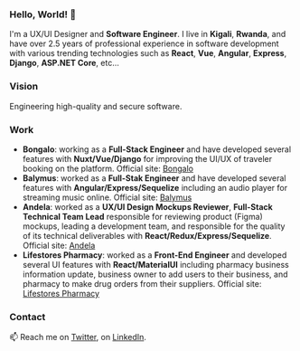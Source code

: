 ### Hello, World! 👋

<!--
**placiderapson/placiderapson** is a ✨ _special_ ✨ repository because its `README.md` (this file) appears on your GitHub profile.

Here are some ideas to get you started:

- 🔭 I’m currently working on ...
- 🌱 I’m currently learning ...
- 👯 I’m looking to collaborate on ...
- 🤔 I’m looking for help with ...
- 💬 Ask me about ...
- 📫 How to reach me: ...
- 😄 Pronouns: ...
- ⚡ Fun fact: ...
-->

I'm a UX/UI Designer and **Software Engineer**. I live in **Kigali**, **Rwanda**, and have over 2.5 years of professional experience in software development with various trending technologies such as **React**, **Vue**, **Angular**, **Express**, **Django**, **ASP.NET Core**, etc...

### Vision
Engineering high-quality and secure software.

### Work
- **Bongalo**: working as a **Full-Stack Engineer** and have developed several features with **Nuxt/Vue/Django** for improving the UI/UX of traveler booking on the platform. Official site: [Bongalo](https://bongalo.co/)
- **Balymus**: worked as a **Full-Stak Engineer** and have developed several features with **Angular/Express/Sequelize** including an audio player for streaming music online. Official site: [Balymus](https://www.balymus.com/)
- **Andela**: worked as a **UX/UI Design Mockups Reviewer**, **Full-Stack Technical Team Lead** responsible for reviewing product (Figma) mockups, leading a development team, and responsible for the quality of its technical deliverables with **React/Redux/Express/Sequelize**. Official site: [Andela](https://andela.com/)
- **Lifestores Pharmacy**: worked as a **Front-End Engineer** and developed several UI features with **React/MaterialUI** including pharmacy business information update, business owner to add users to their business, and pharmacy to make drug orders from their suppliers. Official site: [Lifestores Pharmacy](https://lifestorespharmacy.com/)


### Contact

📫 Reach me on [Twitter](https://twitter.com/placiderapson), on [LinkedIn](https://www.linkedin.com/in/placiderapson/).


